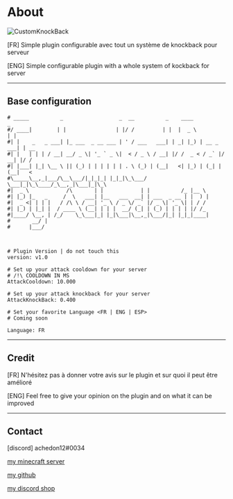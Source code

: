 # About

![CustomKnockBack](icon.JPG)

[FR] Simple plugin configurable avec tout un système de knockback pour serveur

[ENG] Simple configurable plugin with a whole system of kockback for server

-----------------


## Base configuration


    # _____          _                  _  __          _    ____             _
    #/ ____|        | |                | |/ /         | |  |  _ \           | |
    #| |    _   _ ___| |_ ___  _ __ ___ | ' / ___   ___| | _| |_) | __ _  ___| | __
    #| |   | | | / __| __/ _ \| '_ ` _ \|  < / _ \ / __| |/ /  _ < / _` |/ __| |/ /
    #| |___| |_| \__ \ || (_) | | | | | | . \ (_) | (__|   <| |_) | (_| | (__|   <
    #\_____\__,_|___/\__\___/|_|_|_| |_|_|\_\___/ \___|_|\_\____/_\__,_|\___|_|\_\
    #|  _ \            /\       | |            | |          /_ |__ \
    #| |_) |_   _     /  \   ___| |__   ___  __| | ___  _ __ | |  ) |
    #|  _ <| | | |   / /\ \ / __| '_ \ / _ \/ _` |/ _ \| '_ \| | / /
    #| |_) | |_| |  / ____ \ (__| | | |  __/ (_| | (_) | | | | |/ /_
    #|____/ \__, | /_/    \_\___|_| |_|\___|\__,_|\___/|_| |_|_|____|
    #       __/ |
    #      |___/



    # Plugin Version | do not touch this
    version: v1.0

    # Set up your attack cooldown for your server
    # /!\ COOLDOWN IN MS
    AttackCooldown: 10.000

    # Set up your attack knockback for your server
    AttackKnockBack: 0.400

    # Set your favorite Language <FR | ENG | ESP>
    # Coming soon

    Language: FR

-----------------

## Credit

[FR] N'hésitez pas à donner votre avis sur le plugin et sur quoi il peut être amélioré

[ENG] Feel free to give your opinion on the plugin and on what it can be improved

-----------------

## Contact

[discord] achedon12#0034

[my minecraft server](https://discord.gg/gmEyCzUJg2)

[my github](https://github.com/leoderoin)

[my discord shop](https://discord.gg/Mnc6SMr9zB)